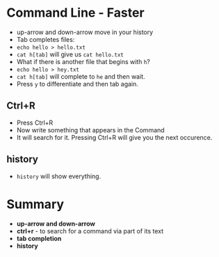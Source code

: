 # Command Line - Faster

* up-arrow and down-arrow move in your history
* Tab completes files:
* `echo hello > hello.txt`
* `cat h[tab]` will give us `cat hello.txt`
* What if there is another file that begins with `h`?
* `echo hello > hey.txt`
* `cat h[tab]` will complete to `he` and then wait.
* Press `y` to differentiate and then tab again.

## Ctrl+R

* Press Ctrl+R
* Now write something that appears in the Command
* It will search for it. Pressing Ctrl+R will give you the next occurence.

## history

* `history` will show everything.


# Summary

* **up-arrow and down-arrow**
* **ctrl+r** - to search for a command via part of its text
* **tab completion**
* **history**

